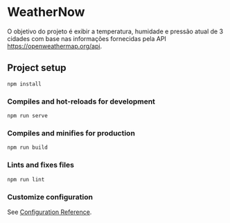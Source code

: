# WeatherNow
O objetivo do projeto é exibir a temperatura, humidade e pressão atual de 3 cidades com base nas informações fornecidas pela API https://openweathermap.org/api.

## Project setup
```
npm install
```

### Compiles and hot-reloads for development
```
npm run serve
```

### Compiles and minifies for production
```
npm run build
```

### Lints and fixes files
```
npm run lint
```

### Customize configuration
See [Configuration Reference](https://cli.vuejs.org/config/).

